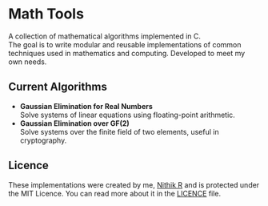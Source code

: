 # Math Tools

A collection of mathematical algorithms implemented in C.  
The goal is to write modular and reusable implementations of common techniques used in mathematics and computing. Developed to meet my own needs.

## Current Algorithms
- **Gaussian Elimination for Real Numbers**  
  Solve systems of linear equations using floating-point arithmetic.
- **Gaussian Elimination over GF(2)**  
  Solve systems over the finite field of two elements, useful in cryptography.

## Licence
These implementations were created by me, [Nithik R](https://github.com/noinoiexists) and is protected under the MIT Licence. You can read more about it in the [LICENCE](https://github.com/noinoiexists/Math-Tools/blob/main/LICENSE) file.
